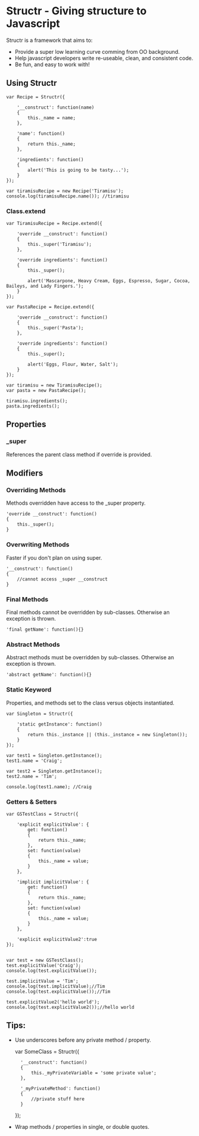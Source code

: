 Structr - Giving structure to Javascript            
======================================== 
Structr is a framework that aims to:

* Provide a super low learning curve comming from OO background. 
* Help javascript developers write re-useable, clean, and consistent code.
* Be fun, and easy to work with!
		   
		
Using Structr
-------------
 
	var Recipe = Structr({  
		
		'__construct': function(name)
		{
			this._name = name;
		},                
		
		'name': function()
		{
			return this._name;
		},
		
		'ingredients': function()
		{
			alert('This is going to be tasty...');
		}
	});                      

	var tiramisuRecipe = new Recipe('Tiramisu');   
	console.log(tiramisuRecipe.name()); //tiramisu


### Class.extend


	var TiramisuRecipe = Recipe.extend({

		'override __construct': function()
		{
			this._super('Tiramisu');
		},
		
		'override ingredients': function()
		{
			this._super();
			
			alert('Mascarpone, Heavy Cream, Eggs, Espresso, Sugar, Cocoa, Baileys, and Lady Fingers.');
		}
	});
	
	var PastaRecipe = Recipe.extend({
		
		'override __construct': function()
		{
			this._super('Pasta');
		},
		
		'override ingredients': function()
		{
			this._super();
			
			alert('Eggs, Flour, Water, Salt');
		}
	});
	
	var tiramisu = new TiramisuRecipe();
	var pasta = new PastaRecipe();
	
	tiramisu.ingredients();
	pasta.ingredients();

Properties
----------

### _super

References the parent class method if override is provided.

Modifiers
---------      
                      
### Overriding Methods

Methods overridden have access to the _super property.

	'override __construct': function()
	{
		this._super();
	}

### Overwriting Methods
   
Faster if you don't plan on using super.

	'__construct': function()
	{
		//cannot access _super __construct
	}
  
### Final Methods 

Final methods cannot be overridden by sub-classes. Otherwise an exception is thrown.

	'final getName': function(){}

### Abstract Methods

Abstract methods must be overridden by sub-classes. Otherwise an exception is thrown.
	
	'abstract getName': function(){}
    
### Static Keyword 

Properties, and methods set to the class versus objects instantiated.

	var Singleton = Structr({
		
		'static getInstance': function()
		{
			return this._instance || (this._instance = new Singleton());
		}
	});
	
	var test1 = Singleton.getInstance();
	test1.name = 'Craig';
	
	var test2 = Singleton.getInstance();
	test2.name = 'Tim';
	
	console.log(test1.name); //Craig

### Getters & Setters   

	var GSTestClass = Structr({
	
		'explicit explicitValue': {
			get: function()
			{
				return this._name;
			},
			set: function(value)
			{
				this._name = value;
			}
		},
		
		'implicit implicitValue': {
			get: function()
			{
				return this._name;
			},
			set: function(value)
			{
				this._name = value;
			}
		},
		
		'explicit explicitValue2':true
	});
	
	
	var test = new GSTestClass();
	test.explicitValue('Craig'); 
	console.log(test.explicitValue());
	
	test.implicitValue = 'Tim';
	console.log(test.implicitValue);//Tim
	console.log(test.explicitValue());//Tim
	
	test.explicitValue2('hello world');
	console.log(test.explicitValue2());//hello world
	

Tips:
----

* Use underscores before any private method / property. 

	var SomeClass = Structr({
		
		'__construct': function()
		{
			this._myPrivateVariable = 'some private value';
		},
		
		'_myPrivateMethod': function()
		{
			//private stuff here
		}
	});
	
* Wrap methods / properties in single, or double quotes. 


	


